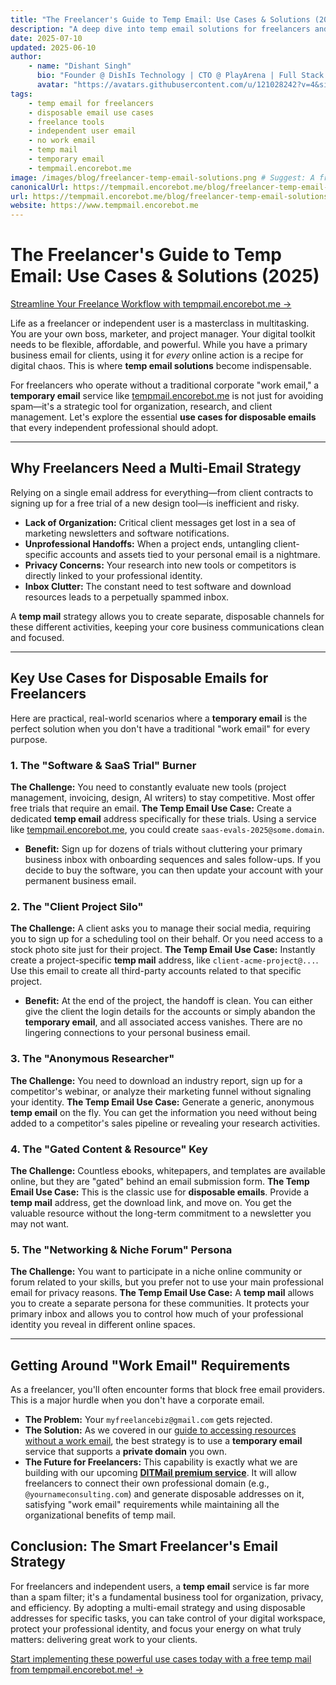 ```yaml
---
title: "The Freelancer's Guide to Temp Email: Use Cases & Solutions (2025)"
description: "A deep dive into temp email solutions for freelancers and independent users. Explore powerful use cases for disposable emails when you don't have a traditional work email, from client management to software testing."
date: 2025-07-10
updated: 2025-06-10
author:
    - name: "Dishant Singh"
      bio: "Founder @ DishIs Technology | CTO @ PlayArena | Full Stack & Python Developer | ML/ DL Developer | Problem Solver | Math & Science Teacher"
      avatar: "https://avatars.githubusercontent.com/u/121028242?v=4&size=64"
tags:
    - temp email for freelancers
    - disposable email use cases
    - freelance tools
    - independent user email
    - no work email
    - temp mail
    - temporary email
    - tempmail.encorebot.me
image: /images/blog/freelancer-temp-email-solutions.png # Suggest: A freelancer at a desk, with icons for different tasks.
canonicalUrl: https://tempmail.encorebot.me/blog/freelancer-temp-email-solutions
url: https://tempmail.encorebot.me/blog/freelancer-temp-email-solutions
website: https://www.tempmail.encorebot.me
---
```


# The Freelancer's Guide to Temp Email: Use Cases & Solutions (2025)

[Streamline Your Freelance Workflow with tempmail.encorebot.me →](https://www.tempmail.encorebot.me)

Life as a freelancer or independent user is a masterclass in multitasking. You are your own boss, marketer, and project manager. Your digital toolkit needs to be flexible, affordable, and powerful. While you have a primary business email for clients, using it for *every* online action is a recipe for digital chaos. This is where **temp email solutions** become indispensable.

For freelancers who operate without a traditional corporate "work email," a **temporary email** service like [tempmail.encorebot.me](https://www.tempmail.encorebot.me) is not just for avoiding spam—it's a strategic tool for organization, research, and client management. Let's explore the essential **use cases for disposable emails** that every independent professional should adopt.

---

## Why Freelancers Need a Multi-Email Strategy

Relying on a single email address for everything—from client contracts to signing up for a free trial of a new design tool—is inefficient and risky.

*   **Lack of Organization:** Critical client messages get lost in a sea of marketing newsletters and software notifications.
*   **Unprofessional Handoffs:** When a project ends, untangling client-specific accounts and assets tied to your personal email is a nightmare.
*   **Privacy Concerns:** Your research into new tools or competitors is directly linked to your professional identity.
*   **Inbox Clutter:** The constant need to test software and download resources leads to a perpetually spammed inbox.

A **temp mail** strategy allows you to create separate, disposable channels for these different activities, keeping your core business communications clean and focused.

---

## Key Use Cases for Disposable Emails for Freelancers

Here are practical, real-world scenarios where a **temporary email** is the perfect solution when you don't have a traditional "work email" for every purpose.

### 1. The "Software & SaaS Trial" Burner
**The Challenge:** You need to constantly evaluate new tools (project management, invoicing, design, AI writers) to stay competitive. Most offer free trials that require an email.
**The Temp Email Use Case:**
Create a dedicated **temp email** address specifically for these trials. Using a service like [tempmail.encorebot.me](https://www.tempmail.encorebot.me), you could create `saas-evals-2025@some.domain`.
*   **Benefit:** Sign up for dozens of trials without cluttering your primary business inbox with onboarding sequences and sales follow-ups. If you decide to buy the software, you can then update your account with your permanent business email.

### 2. The "Client Project Silo"
**The Challenge:** A client asks you to manage their social media, requiring you to sign up for a scheduling tool on their behalf. Or you need access to a stock photo site just for their project.
**The Temp Email Use Case:**
Instantly create a project-specific **temp mail** address, like `client-acme-project@...`. Use this email to create all third-party accounts related to that specific project.
*   **Benefit:** At the end of the project, the handoff is clean. You can either give the client the login details for the accounts or simply abandon the **temporary email**, and all associated access vanishes. There are no lingering connections to your personal business email.

### 3. The "Anonymous Researcher"
**The Challenge:** You need to download an industry report, sign up for a competitor's webinar, or analyze their marketing funnel without signaling your identity.
**The Temp Email Use Case:**
Generate a generic, anonymous **temp email** on the fly. You can get the information you need without being added to a competitor's sales pipeline or revealing your research activities.

### 4. The "Gated Content & Resource" Key
**The Challenge:** Countless ebooks, whitepapers, and templates are available online, but they are "gated" behind an email submission form.
**The Temp Email Use Case:**
This is the classic use for **disposable emails**. Provide a **temp mail** address, get the download link, and move on. You get the valuable resource without the long-term commitment to a newsletter you may not want.

### 5. The "Networking & Niche Forum" Persona
**The Challenge:** You want to participate in a niche online community or forum related to your skills, but you prefer not to use your main professional email for privacy reasons.
**The Temp Email Use Case:**
A **temp mail** allows you to create a separate persona for these communities. It protects your primary inbox and allows you to control how much of your professional identity you reveal in different online spaces.

---

## Getting Around "Work Email" Requirements
As a freelancer, you'll often encounter forms that block free email providers. This is a major hurdle when you don't have a corporate email.

*   **The Problem:** Your `myfreelancebiz@gmail.com` gets rejected.
*   **The Solution:** As we covered in our [guide to accessing resources without a work email](/blog/access-resources-without-work-email), the best strategy is to use a **temporary email** service that supports a **private domain** you own.
*   **The Future for Freelancers:** This capability is exactly what we are building with our upcoming **[DITMail premium service](/blog/introducing-ditmail)**. It will allow freelancers to connect their own professional domain (e.g., `@yournameconsulting.com`) and generate disposable addresses on it, satisfying "work email" requirements while maintaining all the organizational benefits of temp mail.

## Conclusion: The Smart Freelancer's Email Strategy

For freelancers and independent users, a **temp email** service is far more than a spam filter; it's a fundamental business tool for organization, privacy, and efficiency. By adopting a multi-email strategy and using disposable addresses for specific tasks, you can take control of your digital workspace, protect your professional identity, and focus your energy on what truly matters: delivering great work to your clients.

[Start implementing these powerful use cases today with a free temp mail from tempmail.encorebot.me! →](https://www.tempmail.encorebot.me)